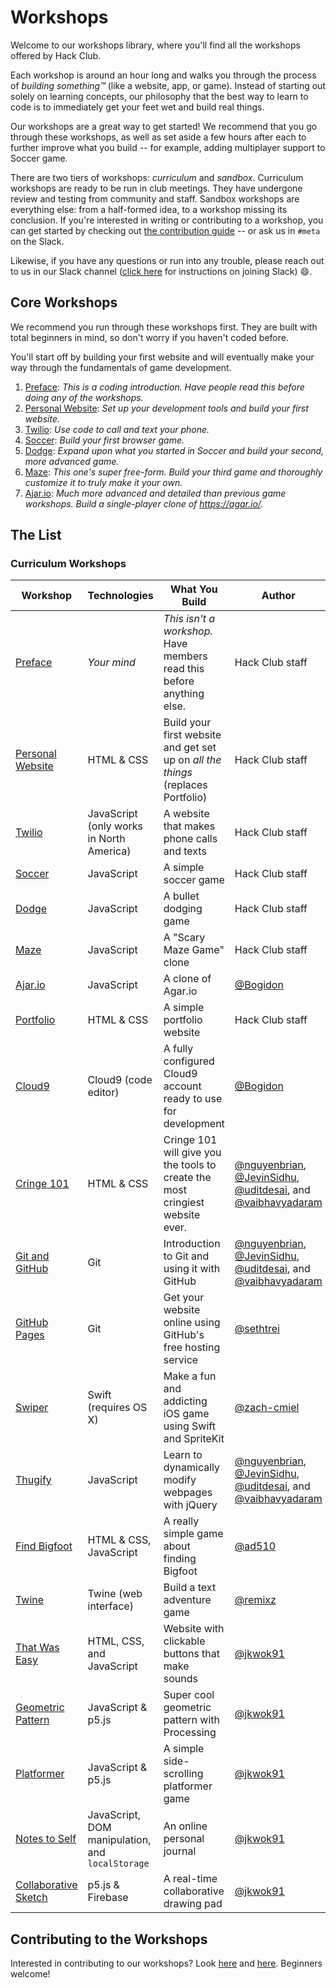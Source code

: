 # Workshops

Welcome to our workshops library, where you'll find all the workshops offered by Hack Club.

Each workshop is around an hour long and walks you through the process of _building something™_ (like a website, app, or game). Instead of starting out solely on learning concepts, our philosophy that the best way to learn to code is to immediately get your feet wet and build real things.

Our workshops are a great way to get started! We recommend that you go through these workshops, as well as set aside a few hours after each to further improve what you build -- for example, adding multiplayer support to Soccer game.

There are two tiers of workshops: _curriculum_ and _sandbox_. Curriculum workshops are ready to be run in club meetings. They have undergone review and testing from community and staff. Sandbox workshops are everything else: from a half-formed idea, to a workshop missing its conclusion. If you're interested in writing or contributing to a workshop, you can get started by checking out [the contribution guide](CONTRIBUTING.md) -- or ask us in `#meta` on the Slack.

Likewise, if you have any questions or run into any trouble, please reach out to us in our Slack channel ([click here](../SLACK.md) for instructions on joining Slack) :smile:.

## Core Workshops

We recommend you run through these workshops first. They are built with total beginners in mind, so don't worry if you haven't coded before.

You'll start off by building your first website and will eventually make your way through the fundamentals of game development.

1. [Preface][preface]: _This is a coding introduction. Have people read this before doing any of the workshops._
2. [Personal Website][personal_website]: _Set up your development tools and build your first website._
3. [Twilio][twilio]: _Use code to call and text your phone._
4. [Soccer][soccer]: _Build your first browser game._
5. [Dodge][dodge]: _Expand upon what you started in Soccer and build your second, more advanced game._
6. [Maze][maze]: _This one's super free-form. Build your third game and thoroughly customize it to truly make it your own._
7. [Ajar.io][ajar]: _Much more advanced and detailed than previous game workshops. Build a single-player clone of https://agar.io/._

## The List

### Curriculum Workshops

| Workshop                                               | Technologies                                     | What You Build                                                                   | Author                                                                                                                 |
| ------------------------------------------             | ----------------------------------------         | -------------------------------------------------------------------------------- | ---------------------------------------------------------------------------------------------------------------------- |
| [Preface][preface]                                     | _Your mind_                                      | _This isn't a workshop._ Have members read this before anything else.            | Hack Club staff                                                                                                        |
| [Personal Website][personal_website]                   | HTML & CSS                                       | Build your first website and get set up on _all the things_ (replaces Portfolio) | Hack Club staff                                                                                                        |
| [Twilio][twilio]                                       | JavaScript (only works in North America)         | A website that makes phone calls and texts                                       | Hack Club staff                                                                                                        |
| [Soccer][soccer]                                       | JavaScript                                       | A simple  soccer game                                                            | Hack Club staff                                                                                                        |
| [Dodge][dodge]                                         | JavaScript                                       | A bullet dodging game                                                            | Hack Club staff                                                                                                        |
| [Maze][maze]                                           | JavaScript                                       | A "Scary Maze Game" clone                                                        | Hack Club staff                                                                                                        |
| [Ajar.io][ajar]                                        | JavaScript                                       | A clone of Agar.io                                                               | [@Bogidon][Bogidon]                                                                                                    |
| [Portfolio](portfolio/README.md)                       | HTML & CSS                                       | A simple portfolio website                                                       | Hack Club staff                                                                                                        |
| [Cloud9](cloud9/README.md)                             | Cloud9 (code editor)                             | A fully configured Cloud9 account ready to use for development                   | [@Bogidon][Bogidon]                                                                                                    |
| [Cringe 101](cringe_101/README.md)                     | HTML & CSS                                       | Cringe 101 will give you the tools to create the most cringiest website ever.    | [@nguyenbrian][nguyenbrian], [@JevinSidhu][JevinSidhu], [@uditdesai][uditdesai], and [@vaibhavyadaram][vaibhavyadaram] |
| [Git and GitHub](git_and_github/README.md)             | Git                                              | Introduction to Git and using it with GitHub                                     | [@nguyenbrian][nguyenbrian], [@JevinSidhu][JevinSidhu], [@uditdesai][uditdesai], and [@vaibhavyadaram][vaibhavyadaram] |
| [GitHub Pages](github_pages/README.md)                 | Git                                              | Get your website online using GitHub's free hosting service                      | [@sethtrei][sethtrei]                                                                                                  |
| [Swiper](swiper/README.md)                             | Swift (requires OS X)                            | Make a fun and addicting iOS game using Swift and SpriteKit                      | [@zach-cmiel][zachcmiel]                                                                                               |
| [Thugify](thugify/README.md)                           | JavaScript                                       | Learn to dynamically modify webpages with jQuery                                 | [@nguyenbrian][nguyenbrian], [@JevinSidhu][JevinSidhu], [@uditdesai][uditdesai], and [@vaibhavyadaram][vaibhavyadaram] |
| [Find Bigfoot](find_bigfoot/README.md)                 | HTML & CSS, JavaScript                           | A really simple game about finding Bigfoot                                       | [@ad510][ad510]                                                                                                        |
| [Twine](twine/README.md)                               | Twine (web interface)                            | Build a text adventure game                                                      | [@remixz][remixz]                                                                                                      |
| [That Was Easy](that_was_easy/README.md)               | HTML, CSS, and JavaScript                        | Website with clickable buttons that make sounds                                  | [@jkwok91][jkwok91]                                                                                                    |
| [Geometric Pattern](geometric_pattern/README.md)       | JavaScript & p5.js                               | Super cool geometric pattern with Processing                                     | [@jkwok91][jkwok91]                                                                                                    |
| [Platformer](platformer/README.md)                     | JavaScript & p5.js                               | A simple side-scrolling platformer game                                          | [@jkwok91][jkwok91]                                                                                                    |
| [Notes to Self](notes_to_self/README.md)               | JavaScript, DOM manipulation, and `localStorage` | An online personal journal                                                       | [@jkwok91][jkwok91]                                                                                                    |
| [Collaborative Sketch](collaborative_sketch/README.md) | p5.js & Firebase                                 | A real-time collaborative drawing pad                                            | [@jkwok91][jkwok91]                                                                                                    |

[Bogidon]: https://github.com/Bogidon
[nguyenbrian]: https://github.com/nguyenbrian
[JevinSidhu]: https://github.com/JevinSidhu
[uditdesai]: https://github.com/uditdesai
[vaibhavyadaram]: https://github.com/vaibhavyadaram
[sethtrei]: https://github.com/sethtrei
[zachcmiel]: https://github.com/zach-cmiel
[ad510]: https://github.com/ad510
[remixz]: https://github.com/remixz
[jkwok91]: https://github.com/jkwok91

## Contributing to the Workshops

Interested in contributing to our workshops? Look [here](GUIDELINES.md) and [here](CONTRIBUTING.md). Beginners welcome!

[preface]: PREFACE.md
[personal_website]: personal_website/README.md
[twilio]: twilio/README.md
[soccer]: soccer/README.md
[dodge]: dodge/README.md
[maze]: maze/README.md
[ajar]: ajar/README.md
